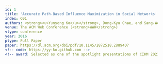 ```yaml
---
id: 1
title: 'Accurate Path-Based Influence Maximization in Social Networks'
index: C01
authors: <strong><u>Yunyong Ko</u></strong>, Dong-Kyu Chae, and Sang-Wook Kim
venue: The ACM Web Conference (<strong>WWW</strong>)
vtype: conference
year: 2016
ptype: Full Paper
paper: https://dl.acm.org/doi/pdf/10.1145/2872518.2889407
<!-- code: https://yy-ko.github.com -->
<!-- award: Selected as one of the spotlight presentations of CIKM 2021 -->
---
```


